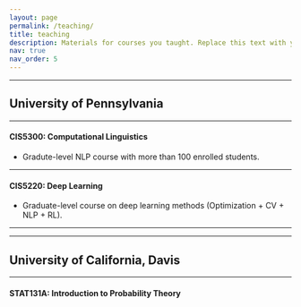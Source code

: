 ```yaml
---
layout: page
permalink: /teaching/
title: teaching
description: Materials for courses you taught. Replace this text with your description.
nav: true
nav_order: 5
---
```


---
## University of Pennsylvania
---

#### CIS5300: Computational Linguistics
- Gradute-level NLP course with more than 100 enrolled students.

---

#### CIS5220: Deep Learning
- Graduate-level course on deep learning methods (Optimization + CV + NLP + RL).

---
---
## University of California, Davis
---

#### STAT131A: Introduction to Probability Theory

